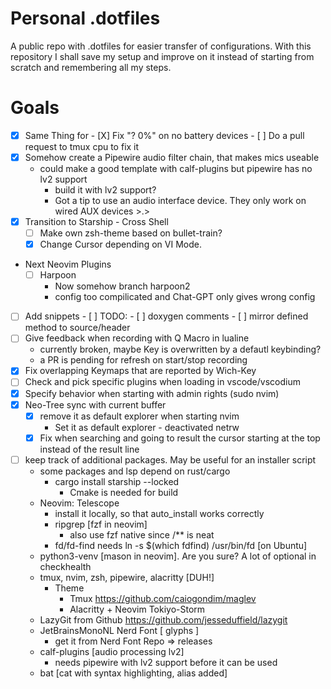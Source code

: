 # Personal .dotfiles
A public repo with .dotfiles for easier transfer of configurations.
With this repository I shall save my setup and improve on it instead of
starting from scratch and remembering all my steps.

# Goals
 - [x] Same Thing for 
        - [X] Fix "? 0%" on no battery devices
        - [ ] Do a pull request to tmux cpu to fix it
- [x] Somehow create a Pipewire audio filter chain, that makes mics useable
    - could make a good template with calf-plugins but pipewire has no lv2 support
        - build it with lv2 support?
        - Got a tip to use an audio interface device. They only work on wired AUX devices >.>
- [x] Transition to Starship - Cross Shell
    - [ ] Make own zsh-theme based on bullet-train?
    - [x] Change Cursor depending on VI Mode.
- Next Neovim Plugins
    - [ ] Harpoon
        - Now somehow branch harpoon2
        - config too compilicated and Chat-GPT only gives wrong config
- [ ] Add snippets
        - [ ] TODO:
        - [ ] doxygen comments
        - [ ] mirror defined method to source/header
- [ ] Give feedback when recording with Q Macro in lualine
    - currently broken, maybe Key is overwritten by a defautl keybinding?
    - a PR is pending for refresh on start/stop recording
- [x] Fix overlapping Keymaps that are reported by Wich-Key
- [ ] Check and pick specific plugins when loading in vscode/vscodium
- [x] Specify behavior when starting with admin rights (sudo nvim)
- [x] Neo-Tree sync with current buffer
    - [x] remove it as default explorer when starting nvim
        - Set it as default explorer - deactivated netrw
    - [x] Fix when searching and going to result the cursor starting at the top instead of the result line
- [ ] keep track of additional packages. May be useful for an installer script
    - some packages and lsp depend on rust/cargo
        - cargo install starship --locked
            - Cmake is needed for build
    - Neovim: Telescope
        - install it locally, so that auto_install works correctly
        - ripgrep [fzf in neovim]
            - also use fzf native since /** is neat
        - fd/fd-find needs ln -s $(which fdfind) /usr/bin/fd [on Ubuntu]
    - python3-venv [mason in neovim]. Are you sure? A lot of optional in checkhealth
    - tmux, nvim, zsh, pipewire, alacritty [DUH!]
        - Theme
            - Tmux https://github.com/caiogondim/maglev
            - Alacritty + Neovim Tokiyo-Storm
    - LazyGit from Github https://github.com/jesseduffield/lazygit
    - JetBrainsMonoNL Nerd Font [ glyphs ]
        - get it from Nerd Font Repo ⇒ releases
    - calf-plugins [audio processing lv2]
        - needs pipewire with lv2 support before it can be used
    - bat [cat with syntax highlighting, alias added]
